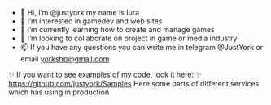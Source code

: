 - 👋 Hi, I’m @justyork my name is Iura
- 👀 I’m interested in gamedev and web sites
- 🌱 I’m currently learning how to create and manage games
- 💞️ I’m looking to collaborate on project in game or media industry
- 📫 If you have any questions you can write me in telegram @JustYork or email yorkshp@gmail.com

✨ If you want to see examples of my code, look it here: ✨
https://github.com/justyork/Samples
Here some parts of different services which has using in production
